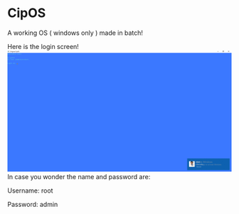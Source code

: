 # CipOS
A working OS ( windows only ) made in batch!

Here is the login screen!
![Alt text](data/Images/Image0.png "Login Screen")
In case you wonder the name and password are:

Username: root

Password: admin
